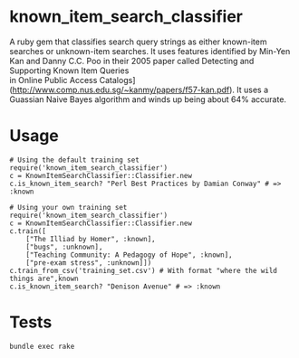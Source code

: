 # known_item_search_classifier
A ruby gem that classifies search query strings as either known-item searches or unknown-item searches.  It uses features identified by Min-Yen Kan and Danny C.C. Poo in their 2005 paper called Detecting and Supporting Known Item Queries  
in Online Public Access Catalogs](http://www.comp.nus.edu.sg/~kanmy/papers/f57-kan.pdf).  It uses a Guassian Naive Bayes algorithm and winds up being about 64% accurate.

Usage
=====

    # Using the default training set
    require('known_item_search_classifier')
    c = KnownItemSearchClassifier::Classifier.new
    c.is_known_item_search? "Perl Best Practices by Damian Conway" # => :known

    # Using your own training set
    require('known_item_search_classifier')
    c = KnownItemSearchClassifier::Classifier.new
    c.train([
        ["The Illiad by Homer", :known],
        ["bugs", :unknown],
        ["Teaching Community: A Pedagogy of Hope", :known],
        ["pre-exam stress", :unknown]])
    c.train_from_csv('training_set.csv') # With format "where the wild things are",known
    c.is_known_item_search? "Denison Avenue" # => :known


Tests
=====

`bundle exec rake`

